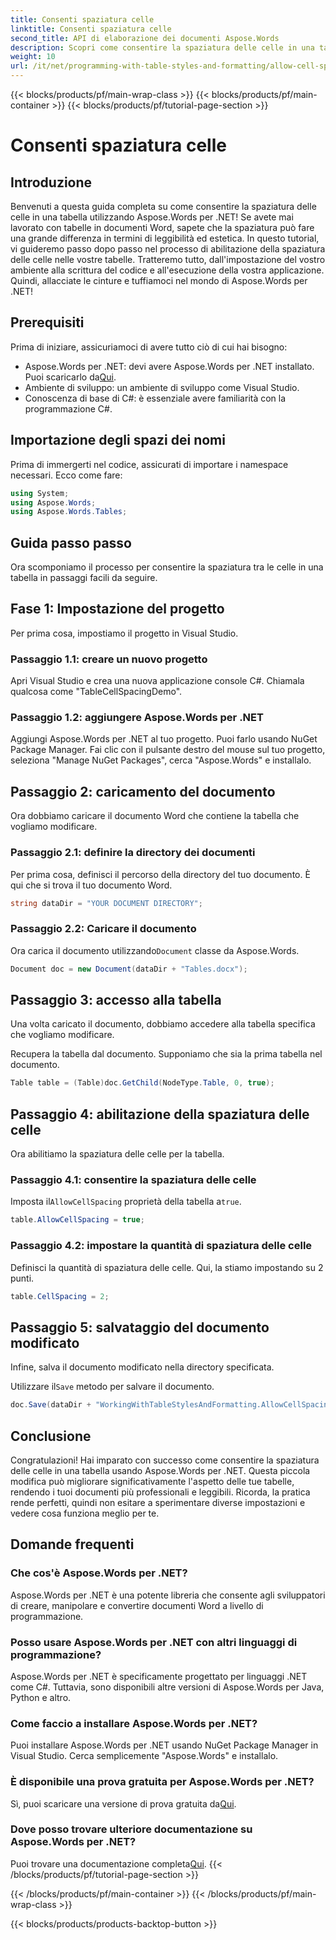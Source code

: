 ```yaml
---
title: Consenti spaziatura celle
linktitle: Consenti spaziatura celle
second_title: API di elaborazione dei documenti Aspose.Words
description: Scopri come consentire la spaziatura delle celle in una tabella usando Aspose.Words per .NET con la nostra guida dettagliata. Perfetto per gli sviluppatori che desiderano migliorare la formattazione dei loro documenti Word.
weight: 10
url: /it/net/programming-with-table-styles-and-formatting/allow-cell-spacing/
---
```


{{< blocks/products/pf/main-wrap-class >}}
{{< blocks/products/pf/main-container >}}
{{< blocks/products/pf/tutorial-page-section >}}

# Consenti spaziatura celle

## Introduzione

Benvenuti a questa guida completa su come consentire la spaziatura delle celle in una tabella utilizzando Aspose.Words per .NET! Se avete mai lavorato con tabelle in documenti Word, sapete che la spaziatura può fare una grande differenza in termini di leggibilità ed estetica. In questo tutorial, vi guideremo passo dopo passo nel processo di abilitazione della spaziatura delle celle nelle vostre tabelle. Tratteremo tutto, dall'impostazione del vostro ambiente alla scrittura del codice e all'esecuzione della vostra applicazione. Quindi, allacciate le cinture e tuffiamoci nel mondo di Aspose.Words per .NET!

## Prerequisiti

Prima di iniziare, assicuriamoci di avere tutto ciò di cui hai bisogno:

- Aspose.Words per .NET: devi avere Aspose.Words per .NET installato. Puoi scaricarlo da[Qui](https://releases.aspose.com/words/net/).
- Ambiente di sviluppo: un ambiente di sviluppo come Visual Studio.
- Conoscenza di base di C#: è essenziale avere familiarità con la programmazione C#.

## Importazione degli spazi dei nomi

Prima di immergerti nel codice, assicurati di importare i namespace necessari. Ecco come fare:

```csharp
using System;
using Aspose.Words;
using Aspose.Words.Tables;
```

## Guida passo passo

Ora scomponiamo il processo per consentire la spaziatura tra le celle in una tabella in passaggi facili da seguire.

## Fase 1: Impostazione del progetto

Per prima cosa, impostiamo il progetto in Visual Studio.

### Passaggio 1.1: creare un nuovo progetto

Apri Visual Studio e crea una nuova applicazione console C#. Chiamala qualcosa come "TableCellSpacingDemo".

### Passaggio 1.2: aggiungere Aspose.Words per .NET

Aggiungi Aspose.Words per .NET al tuo progetto. Puoi farlo usando NuGet Package Manager. Fai clic con il pulsante destro del mouse sul tuo progetto, seleziona "Manage NuGet Packages", cerca "Aspose.Words" e installalo.

## Passaggio 2: caricamento del documento

Ora dobbiamo caricare il documento Word che contiene la tabella che vogliamo modificare.

### Passaggio 2.1: definire la directory dei documenti

Per prima cosa, definisci il percorso della directory del tuo documento. È qui che si trova il tuo documento Word.

```csharp
string dataDir = "YOUR DOCUMENT DIRECTORY";
```

### Passaggio 2.2: Caricare il documento

 Ora carica il documento utilizzando`Document` classe da Aspose.Words.

```csharp
Document doc = new Document(dataDir + "Tables.docx");
```

## Passaggio 3: accesso alla tabella

Una volta caricato il documento, dobbiamo accedere alla tabella specifica che vogliamo modificare.

Recupera la tabella dal documento. Supponiamo che sia la prima tabella nel documento.

```csharp
Table table = (Table)doc.GetChild(NodeType.Table, 0, true);
```

## Passaggio 4: abilitazione della spaziatura delle celle

Ora abilitiamo la spaziatura delle celle per la tabella.

### Passaggio 4.1: consentire la spaziatura delle celle

 Imposta il`AllowCellSpacing` proprietà della tabella a`true`.

```csharp
table.AllowCellSpacing = true;
```

### Passaggio 4.2: impostare la quantità di spaziatura delle celle

Definisci la quantità di spaziatura delle celle. Qui, la stiamo impostando su 2 punti.

```csharp
table.CellSpacing = 2;
```

## Passaggio 5: salvataggio del documento modificato

Infine, salva il documento modificato nella directory specificata.

 Utilizzare il`Save` metodo per salvare il documento.

```csharp
doc.Save(dataDir + "WorkingWithTableStylesAndFormatting.AllowCellSpacing.docx");
```

## Conclusione

Congratulazioni! Hai imparato con successo come consentire la spaziatura delle celle in una tabella usando Aspose.Words per .NET. Questa piccola modifica può migliorare significativamente l'aspetto delle tue tabelle, rendendo i tuoi documenti più professionali e leggibili. Ricorda, la pratica rende perfetti, quindi non esitare a sperimentare diverse impostazioni e vedere cosa funziona meglio per te.

## Domande frequenti

### Che cos'è Aspose.Words per .NET?

Aspose.Words per .NET è una potente libreria che consente agli sviluppatori di creare, manipolare e convertire documenti Word a livello di programmazione.

### Posso usare Aspose.Words per .NET con altri linguaggi di programmazione?

Aspose.Words per .NET è specificamente progettato per linguaggi .NET come C#. Tuttavia, sono disponibili altre versioni di Aspose.Words per Java, Python e altro.

### Come faccio a installare Aspose.Words per .NET?

Puoi installare Aspose.Words per .NET usando NuGet Package Manager in Visual Studio. Cerca semplicemente "Aspose.Words" e installalo.

### È disponibile una prova gratuita per Aspose.Words per .NET?

 Sì, puoi scaricare una versione di prova gratuita da[Qui](https://releases.aspose.com/).

### Dove posso trovare ulteriore documentazione su Aspose.Words per .NET?

 Puoi trovare una documentazione completa[Qui](https://reference.aspose.com/words/net/).
{{< /blocks/products/pf/tutorial-page-section >}}

{{< /blocks/products/pf/main-container >}}
{{< /blocks/products/pf/main-wrap-class >}}

{{< blocks/products/products-backtop-button >}}
